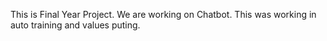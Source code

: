 This is Final Year Project.
We are working on Chatbot.
This was working in auto training and values puting.

